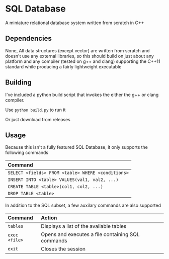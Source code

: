 # SQL Database

A miniature relational database system written from scratch in C++

## Dependencies

None, All data structures (except vector) are written from scratch and doesn't use any external libraries, so this should build on just about any platform and any compiler (tested on g++ and clang) supporting the C++11 standard while producing a fairly lightweight executable 

## Building

I've included a python build script that invokes the either the g++ or clang compiler. 

Use ```python build.py``` to run it

Or just download from releases

## Usage

Because this isn't a fully featured SQL Database, it only supports the following commands

| Command |
| :---- |
| `SELECT <fields> FROM <table> WHERE <conditions>` |
| `INSERT INTO <table> VALUES(val1, val2, ...)` |
| `CREATE TABLE <table>(col1, col2, ...)` |
| `DROP TABLE <table>` |


In addition to the SQL subset, a few auxilary commands are also supported

| Command | Action
| :---- | :----
| `tables` | Displays a list of the available tables
| `exec <file>` | Opens and executes a file containing SQL commands
| `exit` | Closes the session
